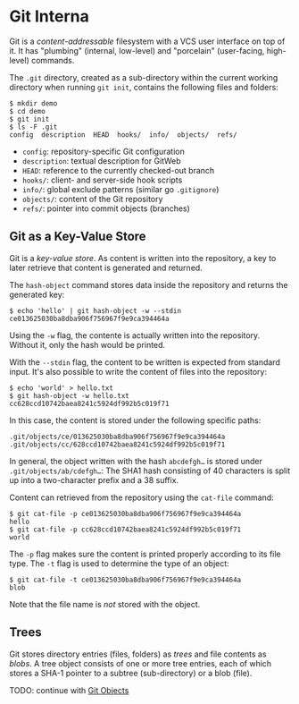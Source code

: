 # Git Interna

Git is a _content-addressable_ filesystem with a VCS user interface on top of
it. It has "plumbing" (internal, low-level) and "porcelain" (user-facing,
high-level) commands.

The `.git` directory, created as a sub-directory within the current working
directory when running `git init`, contains the following files and folders:

    $ mkdir demo
    $ cd demo
    $ git init
    $ ls -F .git
    config  description  HEAD  hooks/  info/  objects/  refs/

- `config`: repository-specific Git configuration
- `description`: textual description for GitWeb
- `HEAD`: reference to the currently checked-out branch
- `hooks/`: client- and server-side hook scripts
- `info/`: global exclude patterns (similar go `.gitignore`)
- `objects/`: content of the Git repository
- `refs/`: pointer into commit objects (branches)

## Git as a Key-Value Store

Git is a _key-value store_. As content is written into the repository, a key to
later retrieve that content is generated and returned.

The `hash-object` command stores data inside the repository and returns the
generated key:

    $ echo 'hello' | git hash-object -w --stdin
    ce013625030ba8dba906f756967f9e9ca394464a

Using the `-w` flag, the contente is actually written into the repository.
Without it, only the hash would be printed.

With the `--stdin` flag, the content to be written is expected from standard
input. It's also possible to write the content of files into the repository:

    $ echo 'world' > hello.txt
    $ git hash-object -w hello.txt
    cc628ccd10742baea8241c5924df992b5c019f71

In this case, the content is stored under the following specific paths:

    .git/objects/ce/013625030ba8dba906f756967f9e9ca394464a
    .git/objects/cc/628ccd10742baea8241c5924df992b5c019f71

In general, the object written with the hash `abcdefgh…` is stored under
`.git/objects/ab/cdefgh…`: The SHA1 hash consisting of 40 characters is split
up into a two-character prefix and a 38 suffix.

Content can retrieved from the repository using the `cat-file` command:

    $ git cat-file -p ce013625030ba8dba906f756967f9e9ca394464a
    hello
    $ git cat-file -p cc628ccd10742baea8241c5924df992b5c019f71
    world

The `-p` flag makes sure the content is printed properly according to its file
type. The `-t` flag is used to determine the type of an object:

    $ git cat-file -t ce013625030ba8dba906f756967f9e9ca394464a
    blob

Note that the file name is _not_ stored with the object.

## Trees

Git stores directory entries (files, folders) as _trees_ and file contents as
_blobs_. A tree object consists of one or more tree entries, each of which
stores a SHA-1 pointer to a subtree (sub-directory) or a blob (file).

TODO: continue with [Git Objects](https://git-scm.com/book/en/v2/Git-Internals-Git-Objects)
